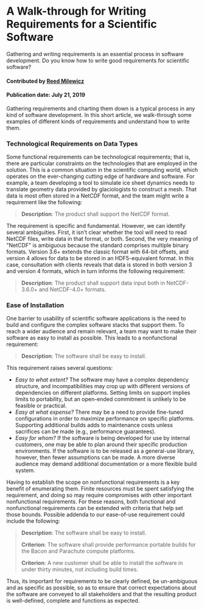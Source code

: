 # A Walk-through for Writing Requirements for a Scientific Software

<!--- deck start -->
Gathering and writing requirements is an essential process in  software development. Do you know how to write good requirements for  scientific software?
<!---deck end --->


#### Contributed by [Reed Milewicz](https://github.com/rmmilewi)
#### Publication date:  July 21, 2019

Gathering requirements and charting them down is a typical process in any kind of software development. In this short article, we walk-through some examples of different kinds of requirements and understand how to write them. 

### Technological Requirements on Data Types 

Some functional requirements can be technological requirements; that is, there are particular constraints on the technologies that are employed in the solution. This is a common situation in the scientific computing world, which operates on the ever-changing cutting edge of hardware and software. For example, a team developing a tool to simulate ice sheet dynamics needs to translate geometry data provided by glaciologists to construct a mesh. That data is most often stored in a NetCDF format, and the team might write a requirement like the following:

> **Description**: The product shall support the NetCDF format.

The requirement is specific and fundamental. However, we can identify several ambiguities. First, it isn't clear whether the tool will need to read NetCDF files, write data in that format, or both. Second, the very meaning of "NetCDF" is ambiguous because the standard comprises multiple binary formats. Version 3.6+ extends the classic format with 64-bit offsets, and version 4 allows for data to be stored in an HDF5-equivalent format. In this case, consultation with clients reveals that data is stored in both version 3 and version 4 formats, which in turn informs the following requirement:

> **Description**: The product shall support data input both in NetCDF-3.6.0+ and NetCDF-4.0+ formats.

### Ease of Installation

One barrier to usability of scientific software applications is the need to build and configure the complex software stacks that support them. To reach a wider audience and remain relevant, a team may want to make their software as easy to install as possible. This leads to a nonfunctional requirement:

> **Description**: The software shall be easy to install.

This requirement raises several questions:

- *Easy to what extent?* The software may have a complex dependency structure, and incompatibilities may crop up with different versions of dependencies on different platforms. Setting limits on support implies limits to portability, but an open-ended commitment is unlikely to be feasible or practical.
- *Easy at what expense?* There may be a need to provide fine-tuned configurations in order to maximize performance on specific platforms. Supporting additional builds adds to maintenance costs unless sacrifices can be made (e.g., performance guarantees).
- *Easy for whom?* If the software is being developed for use by internal customers, one may be able to plan around their specific production environments. If the software is to be released as a general-use library, however, then fewer assumptions can be made. A more diverse audience may demand additional documentation or a more flexible build system.

Having to establish the scope on nonfunctional requirements is a key benefit of enumerating them. Finite resources must be spent satisfying the requirement, and doing so may require compromises with other important nonfunctional requirements. For these reasons, both functional and nonfunctional requirements can be extended with criteria that help set those bounds. Possible addenda to our ease-of-use requirement could include the following:

> **Description**: The software shall be easy to install.
>
> **Criterion**: The software shall provide performance portable builds for the Bacon and Parachute compute platforms.
>
> **Criterion**: A new customer shall be able to install the software in under thirty minutes, not including build times.

Thus, its important for requirements to be clearly defined, be un-ambiguous and as specific as possible, so as to ensure that correct expectations about the software are conveyed to all stakeholders and that the resulting product is well-defined, complete and functions as expected.

<!---
Publish: yes
Topics: requirements
Pinned: no
RSS update: 2019-07-21
--->
